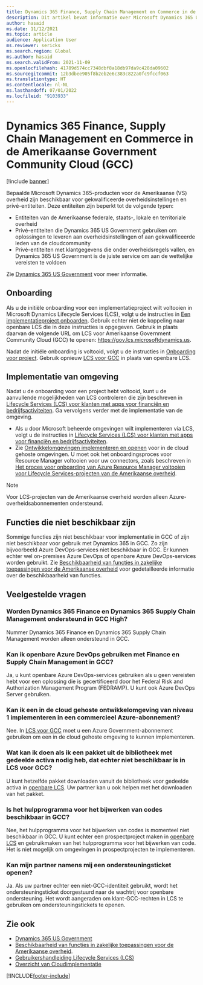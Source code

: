 ```yaml
---
title: Dynamics 365 Finance, Supply Chain Management en Commerce in de Amerikaanse Government Community Cloud (GCC)
description: Dit artikel bevat informatie over Microsoft Dynamics 365 US Government-producten die beschikbaar zijn voor gekwalificeerde overheidsinstellingen en privé-entiteiten.
author: hasaid
ms.date: 11/12/2021
ms.topic: article
audience: Application User
ms.reviewer: sericks
ms.search.region: Global
ms.author: hasaid
ms.search.validFrom: 2021-11-09
ms.openlocfilehash: 41789d574cc7348dbf8a18db97da9c428da09602
ms.sourcegitcommit: 12b3dbee905f8b2eb2e6c383c822a0fc9fccf063
ms.translationtype: HT
ms.contentlocale: nl-NL
ms.lasthandoff: 07/01/2022
ms.locfileid: "9103933"
---
```

# <a name="dynamics-365-finance-supply-chain-management-and-commerce-in-us-government-community-cloud-gcc"></a>Dynamics 365 Finance, Supply Chain Management en Commerce in de Amerikaanse Government Community Cloud (GCC)

[!include [banner](../includes/banner.md)]



Bepaalde Microsoft Dynamics 365-producten voor de Amerikaanse (VS) overheid zijn beschikbaar voor gekwalificeerde overheidsinstellingen en privé-entiteiten. Deze entiteiten zijn beperkt tot de volgende typen:

- Entiteiten van de Amerikaanse federale, staats-, lokale en territoriale overheid
- Privé-entiteiten die Dynamics 365 US Government gebruiken om oplossingen te leveren aan overheidsinstellingen of aan gekwalificeerde leden van de cloudcommunity
- Privé-entiteiten met klantgegevens die onder overheidsregels vallen, en Dynamics 365 US Government is de juiste service om aan de wettelijke vereisten te voldoen

Zie [Dynamics 365 US Government](/power-platform/admin/microsoft-dynamics-365-government) voor meer informatie.

## <a name="onboarding"></a>Onboarding

Als u de initiële onboarding voor een implementatieproject wilt voltooien in Microsoft Dynamics Lifecycle Services (LCS), volgt u de instructies in [Een implementatieproject onboarden](../../../fin-ops-core/fin-ops/imp-lifecycle/onboard.md). Gebruik echter niet de koppeling naar openbare LCS die in deze instructies is opgegeven. Gebruik in plaats daarvan de volgende URL om LCS voor Amerikaanse Government Community Cloud (GCC) te openen: <https://gov.lcs.microsoftdynamics.us>.

Nadat de initiële onboarding is voltooid, volgt u de instructies in [Onboarding voor project](../lifecycle-services/project-onboarding.md). Gebruik opnieuw [LCS voor GCC](https://gov.lcs.microsoftdynamics.us) in plaats van openbare LCS.

## <a name="environment-deployment"></a>Implementatie van omgeving

Nadat u de onboarding voor een project hebt voltooid, kunt u de aanvullende mogelijkheden van LCS controleren die zijn beschreven in [Lifecycle Services (LCS) voor klanten met apps voor financiën en bedrijfsactiviteiten](../../../fin-ops-core/dev-itpro/lifecycle-services/lcs-works-lcs.md). Ga vervolgens verder met de implementatie van de omgeving.

- Als u door Microsoft beheerde omgevingen wilt implementeren via LCS, volgt u de instructies in [Lifecycle Services (LCS) voor klanten met apps voor financiën en bedrijfsactiviteiten](../../../fin-ops-core/dev-itpro/lifecycle-services/lcs-works-lcs.md#new-deployment-experience).
- Zie [Ontwikkelomgevingen implementeren en openen](../../../fin-ops-core/dev-itpro/dev-tools/access-instances.md) voor in de cloud gehoste omgevingen. U moet ook het onboardingsproces voor Resource Manager voltooien voor uw connectors, zoals beschreven in [Het proces voor onboarding van Azure Resource Manager voltooien voor Lifecycle Services-projecten van de Amerikaanse overheid](arm-onbarding-us-goverment.md).

> [!NOTE]
> Voor LCS-projecten van de Amerikaanse overheid worden alleen Azure-overheidsabonnementen ondersteund.

## <a name="features-that-arent-available"></a>Functies die niet beschikbaar zijn

Sommige functies zijn niet beschikbaar voor implementatie in GCC of zijn niet beschikbaar voor gebruik met Dynamics 365 in GCC. Zo zijn bijvoorbeeld Azure DevOps-services niet beschikbaar in GCC. Er kunnen echter wel on-premises Azure DevOps of openbare Azure DevOps-services worden gebruikt. Zie [Beschikbaarheid van functies in zakelijke toepassingen voor de Amerikaanse overheid](https://aka.ms/BAPFunctionalParity) voor gedetailleerde informatie over de beschikbaarheid van functies.

## <a name="frequently-asked-questions"></a>Veelgestelde vragen

### <a name="are-dynamics-365-finance-and-dynamics-365-supply-chain-management-supported-in-gcc-high"></a>Worden Dynamics 365 Finance en Dynamics 365 Supply Chain Management ondersteund in GCC High?

Nummer Dynamics 365 Finance en Dynamics 365 Supply Chain Management worden alleen ondersteund in GCC.

### <a name="can-i-use-public-azure-devops-with-finance-and-supply-chain-management-in-gcc"></a>Kan ik openbare Azure DevOps gebruiken met Finance en Supply Chain Management in GCC?

Ja, u kunt openbare Azure DevOps-services gebruiken als u geen vereisten hebt voor een oplossing die is gecertificeerd door het Federal Risk and Authorization Management Program (FEDRAMP). U kunt ook Azure DevOps Server gebruiken.

### <a name="can-i-deploy-a-cloud-hosted-environment-tier-1-development-environment-on-an-azure-commercial-subscription"></a>Kan ik een in de cloud gehoste ontwikkelomgeving van niveau 1 implementeren in een commercieel Azure-abonnement?

Nee. In [LCS voor GCC](https://gov.lcs.microsoftdynamics.us) moet u een Azure Government-abonnement gebruiken om een in de cloud gehoste omgeving te kunnen implementeren.

### <a name="what-can-i-do-if-i-need-a-package-from-the-shared-asset-library-but-it-isnt-available-in-lcs-for-gcc"></a>Wat kan ik doen als ik een pakket uit de bibliotheek met gedeelde activa nodig heb, dat echter niet beschikbaar is in LCS voor GCC?

U kunt hetzelfde pakket downloaden vanuit de bibliotheek voor gedeelde activa in [openbare LCS](https://lcs.dynamics.com). Uw partner kan u ook helpen met het downloaden van het pakket.

### <a name="is-the-code-upgrade-tool-available-in-gcc"></a>Is het hulpprogramma voor het bijwerken van codes beschikbaar in GCC?

Nee, het hulpprogramma voor het bijwerken van codes is momenteel niet beschikbaar in GCC. U kunt echter een prospectproject maken in [openbare LCS](https://lcs.dynamics.com) en gebruikmaken van het hulpprogramma voor het bijwerken van code. Het is niet mogelijk om omgevingen in prospectprojecten te implementeren.

### <a name="can-my-partner-open-a-support-ticket-on-my-behalf"></a>Kan mijn partner namens mij een ondersteuningsticket openen?

Ja. Als uw partner echter een niet-GCC-identiteit gebruikt, wordt het ondersteuningsticket doorgestuurd naar de wachtrij voor openbare ondersteuning. Het wordt aangeraden om klant-GCC-rechten in LCS te gebruiken om ondersteuningstickets te openen.

## <a name="see-also"></a>Zie ook

- [Dynamics 365 US Government](/power-platform/admin/microsoft-dynamics-365-government)
- [Beschikbaarheid van functies in zakelijke toepassingen voor de Amerikaanse overheid](https://aka.ms/BAPFunctionalParity).
- [Gebruikershandleiding Lifecycle Services (LCS)](../../../fin-ops-core/dev-itpro/lifecycle-services/lcs-user-guide.md)
- [Overzicht van Cloudimplementatie](../../../fin-ops-core/dev-itpro/deployment/cloud-deployment-overview.md)

[!INCLUDE[footer-include](../../../includes/footer-banner.md)]


